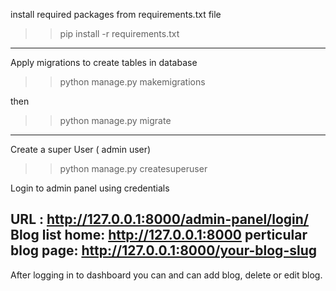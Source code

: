 install required packages from requirements.txt file

>> pip install -r requirements.txt
----------------------------------------------------------

Apply migrations to create tables in database

>> python manage.py makemigrations

then 
>> python manage.py migrate

----------------------------------------------------------

Create a super User ( admin user)

>> python manage.py createsuperuser

Login to admin panel using credentials

URL : http://127.0.0.1:8000/admin-panel/login/
Blog list home: http://127.0.0.1:8000
perticular blog page: http://127.0.0.1:8000/your-blog-slug
----------------------------------------------------------

After logging in to dashboard you can and can add blog, delete or edit blog.










